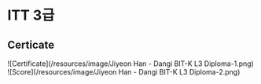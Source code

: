 # ITT 3급

## Certicate
![Certificate](/resources/image/Jiyeon Han - Dangi BIT-K L3 Diploma-1.png)
![Score](/resources/image/Jiyeon Han - Dangi BIT-K L3 Diploma-2.png)
